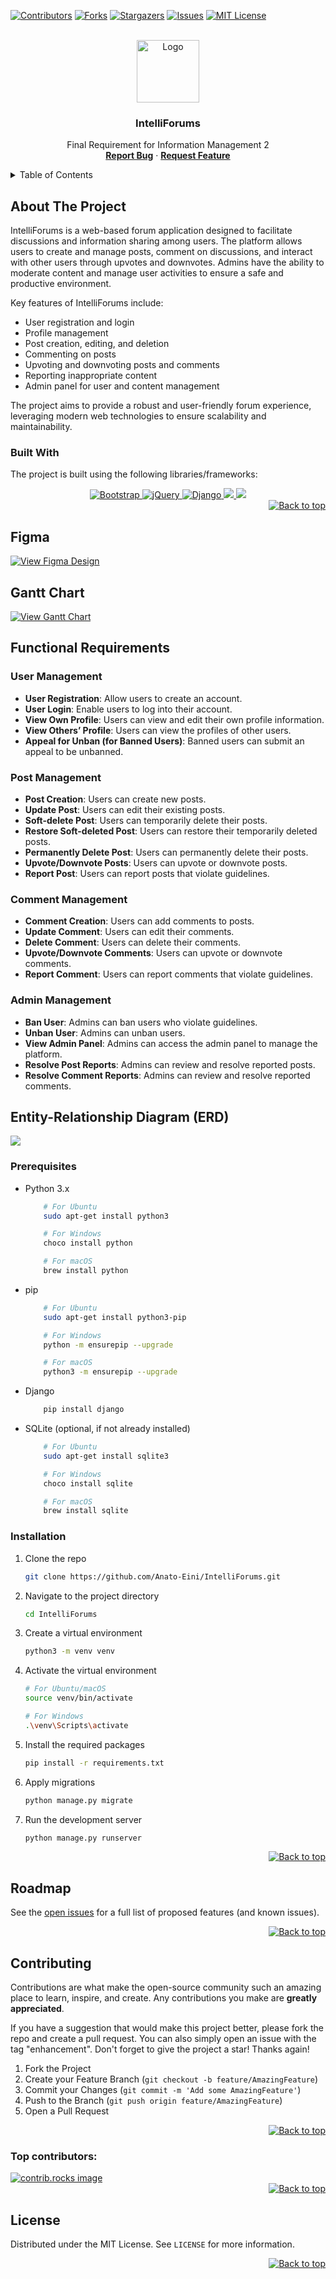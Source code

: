 <a id="readme-top"></a>

[![Contributors][contributors-shield]][contributors-url]
[![Forks][forks-shield]][forks-url]
[![Stargazers][stars-shield]][stars-url]
[![Issues][issues-shield]][issues-url]
[![MIT License][license-shield]][license-url]



<!-- PROJECT LOGO -->
<br />
<div align="center">
<a href="https://github.com/othneildrew/Best-README-Template">
    <img src="https://i.ibb.co/9VMMZ0Z/462576758-984678703495193-5655876495060392474-n.png" alt="Logo" height="100">
</a>

<h3 align="center">IntelliForums</h3>

<p align="center">
  Final Requirement for Information Management 2
  <br>
  <a href="https://github.com/Anato-Eini/IntelliForums/issues/new?assignees=&labels=&projects=&template=bug_report.md"><strong>Report Bug</strong></a>
  ·
  <a href="https://github.com/Anato-Eini/IntelliForums/issues/new?assignees=&labels=&projects=&template=feature_request.md"><strong>Request Feature</strong></a>
</p>
</div>



<!-- TABLE OF CONTENTS -->
<details>
  <summary>Table of Contents</summary>
  <ol>
    <li>
      <a href="#about-the-project">About The Project</a>
      <ul>
        <li><a href="#built-with">Built With</a></li>
      </ul>
    <li>
        <a href="#functional-requirements">Functional Requirements</a>
        <ul>
            <li><a href="#user-management">User Management</a></li>
            <li><a href="#post-management">Post Management</a></li>
            <li><a href="#comment-management">Comment Management</a></li>
            <li><a href="#admin-management">Admin Management</a></li>
        </ul>
    </li>
    <li>
        <a href="#entity-relationship-diagram-erd">Entity-Relationship Diagram (ERD)</a>
    </li>
    <li>
      <a href="#getting-started">Getting Started</a>
      <ul>
        <li><a href="#prerequisites">Prerequisites</a></li>
        <li><a href="#installation">Installation</a></li>
      </ul>
    </li>
    <li><a href="#roadmap">Roadmap</a></li>
    <li><a href="#contributing">Contributing</a></li>
    <li><a href="#license">License</a></li>
  </ol>
</details>


## About The Project
IntelliForums is a web-based forum application designed to facilitate discussions and information sharing among users. The platform allows users to create and manage posts, comment on discussions, and interact with other users through upvotes and downvotes. Admins have the ability to moderate content and manage user activities to ensure a safe and productive environment.

Key features of IntelliForums include:

- User registration and login
- Profile management
- Post creation, editing, and deletion
- Commenting on posts
- Upvoting and downvoting posts and comments
- Reporting inappropriate content
- Admin panel for user and content management

The project aims to provide a robust and user-friendly forum experience, leveraging modern web technologies to ensure scalability and maintainability.

### Built With
The project is built using the following libraries/frameworks:

<div align="center">
    <a href="https://getbootstrap.com/">
        <img src="https://img.shields.io/badge/Bootstrap-563D7C?style=for-the-badge&logo=bootstrap&logoColor=white" alt="Bootstrap">
    </a>
    <a href="https://jquery.com/">
        <img src="https://img.shields.io/badge/jQuery-0769AD?style=for-the-badge&logo=jquery&logoColor=white" alt="jQuery">
    </a>
    <a href="https://www.djangoproject.com/">
        <img src="https://img.shields.io/badge/Django-092E20?style=for-the-badge&logo=django&logoColor=green" alt="Django">
    </a>
    <a href="https://www.sqlite.org/">
        <img src="https://img.shields.io/badge/SQLite-003B57?style=for-the-badge&logo=sqlite&logoColor=white">
    </a>
    <a href="https://developer.mozilla.org/en-US/docs/Web/HTML">
        <img src="https://img.shields.io/badge/HTML5-E34F26?style=for-the-badge&logo=html5&logoColor=white">
    </a>
</div>

<div align="right">
    <a href="#readme-top">
        <img src="https://img.shields.io/badge/back%20to%20top-%E2%86%A9-blue?style=for-the-badge" alt="Back to top">
    </a>
</div>

## Figma

<a href="https://www.figma.com/design/RyUp3QbuiyquVUd6hOr0Bn/IM2?node-id=0-1&node-type=canvas" target="_blank">
    <img src="https://img.shields.io/badge/View%20Figma%20Design-%E2%86%A9-blue?style=for-the-badge" alt="View Figma Design">
</a>

## Gantt Chart

<a href="https://docs.google.com/spreadsheets/d/1emJhUlhcaSpzuB8jP_2BvoRQ1bP72NqA/edit?gid=610723999#gid=610723999" target="_blank">
    <img src="https://scontent.fcgy2-4.fna.fbcdn.net/v/t1.15752-9/462645479_8565679093542147_5851800317613133830_n.png?stp=dst-png_s2048x2048&_nc_cat=110&ccb=1-7&_nc_sid=9f807c&_nc_eui2=AeGnwvpdAo3TQJsmpDTaHaPiNaQn-H2gH_A1pCf4faAf8IR_7ErkD4puasXLwZcWoR0vhTvAyilIgJRhcpJaAgS5&_nc_ohc=Jq_h0vBJMRQQ7kNvgFNScme&_nc_zt=23&_nc_ht=scontent.fcgy2-4.fna&oh=03_Q7cD1QHKNqsHqPcOqdm3xLT6HIQOJh3osf-SJZj2hV8P-832gg&oe=6776C2E2" alt="View Gantt Chart">
    <br>
</a>



## Functional Requirements

### User Management
- **User Registration**: Allow users to create an account.
- **User Login**: Enable users to log into their account.
- **View Own Profile**: Users can view and edit their own profile information.
- **View Others’ Profile**: Users can view the profiles of other users.
- **Appeal for Unban (for Banned Users)**: Banned users can submit an appeal to be unbanned.

### Post Management
- **Post Creation**: Users can create new posts.
- **Update Post**: Users can edit their existing posts.
- **Soft-delete Post**: Users can temporarily delete their posts.
- **Restore Soft-deleted Post**: Users can restore their temporarily deleted posts.
- **Permanently Delete Post**: Users can permanently delete their posts.
- **Upvote/Downvote Posts**: Users can upvote or downvote posts.
- **Report Post**: Users can report posts that violate guidelines.

### Comment Management
- **Comment Creation**: Users can add comments to posts.
- **Update Comment**: Users can edit their comments.
- **Delete Comment**: Users can delete their comments.
- **Upvote/Downvote Comments**: Users can upvote or downvote comments.
- **Report Comment**: Users can report comments that violate guidelines.

### Admin Management
- **Ban User**: Admins can ban users who violate guidelines.
- **Unban User**: Admins can unban users.
- **View Admin Panel**: Admins can access the admin panel to manage the platform.
- **Resolve Post Reports**: Admins can review and resolve reported posts.
- **Resolve Comment Reports**: Admins can review and resolve reported comments.

## Entity-Relationship Diagram (ERD)
<a href="https://scontent.fcgy2-2.fna.fbcdn.net/v/t1.15752-9/467019518_1111649553167318_238892060902087252_n.png?_nc_cat=104&ccb=1-7&_nc_sid=9f807c&_nc_eui2=AeFD9UULvhw5Vs0PKEFvFXqD-EmNKzPaWjT4SY0rM9paNKoyoW7rBekDziv1uCRPR5IjuIKoMhtOwds9BFybZHr1&_nc_ohc=7s61v_gGAWQQ7kNvgEE-qz9&_nc_zt=23&_nc_ht=scontent.fcgy2-2.fna&oh=03_Q7cD1QGgoupOhEqQdIxXYmXUUp9-mf_47S3lA-Fvd1ZAkcjRng&oe=6776A09F">
<img src="https://scontent.fcgy2-2.fna.fbcdn.net/v/t1.15752-9/467019518_1111649553167318_238892060902087252_n.png?_nc_cat=104&ccb=1-7&_nc_sid=9f807c&_nc_eui2=AeFD9UULvhw5Vs0PKEFvFXqD-EmNKzPaWjT4SY0rM9paNKoyoW7rBekDziv1uCRPR5IjuIKoMhtOwds9BFybZHr1&_nc_ohc=7s61v_gGAWQQ7kNvgEE-qz9&_nc_zt=23&_nc_ht=scontent.fcgy2-2.fna&oh=03_Q7cD1QGgoupOhEqQdIxXYmXUUp9-mf_47S3lA-Fvd1ZAkcjRng&oe=6776A09F"></img>
</a>


### Prerequisites

* Python 3.x
    ```sh
        # For Ubuntu
        sudo apt-get install python3

        # For Windows
        choco install python

        # For macOS
        brew install python
    ```
* pip
    ```sh
        # For Ubuntu
        sudo apt-get install python3-pip

        # For Windows
        python -m ensurepip --upgrade

        # For macOS
        python3 -m ensurepip --upgrade
    ```
* Django
    ```sh
        pip install django
    ```
* SQLite (optional, if not already installed)
    ```sh
        # For Ubuntu
        sudo apt-get install sqlite3

        # For Windows
        choco install sqlite

        # For macOS
        brew install sqlite
    ```

### Installation

1. Clone the repo
    ```sh
    git clone https://github.com/Anato-Eini/IntelliForums.git
    ```
2. Navigate to the project directory
    ```sh
    cd IntelliForums
    ```
3. Create a virtual environment
    ```sh
    python3 -m venv venv
    ```
4. Activate the virtual environment
    ```sh
    # For Ubuntu/macOS
    source venv/bin/activate

    # For Windows
    .\venv\Scripts\activate
    ```
5. Install the required packages
    ```sh
    pip install -r requirements.txt
    ```
6. Apply migrations
    ```sh
    python manage.py migrate
    ```
7. Run the development server
    ```sh
    python manage.py runserver
    ```

<div align="right">
    <a href="#readme-top">
        <img src="https://img.shields.io/badge/back%20to%20top-%E2%86%A9-blue?style=for-the-badge" alt="Back to top">
    </a>
</div>





<!-- ROADMAP -->
## Roadmap


See the [open issues](https://github.com/othneildrew/Best-README-Template/issues) for a full list of proposed features (and known issues).

<div align="right">
    <a href="#readme-top">
        <img src="https://img.shields.io/badge/back%20to%20top-%E2%86%A9-blue?style=for-the-badge" alt="Back to top">
    </a>
</div>

<!-- CONTRIBUTING -->
## Contributing

Contributions are what make the open-source community such an amazing place to learn, inspire, and create. Any contributions you make are **greatly appreciated**.

If you have a suggestion that would make this project better, please fork the repo and create a pull request. You can also simply open an issue with the tag "enhancement". Don't forget to give the project a star! Thanks again!

1. Fork the Project
2. Create your Feature Branch (`git checkout -b feature/AmazingFeature`)
3. Commit your Changes (`git commit -m 'Add some AmazingFeature'`)
4. Push to the Branch (`git push origin feature/AmazingFeature`)
5. Open a Pull Request

<div align="right">
    <a href="#readme-top">
        <img src="https://img.shields.io/badge/back%20to%20top-%E2%86%A9-blue?style=for-the-badge" alt="Back to top">
    </a>
</div>

### Top contributors:

<a href="https://github.com/othneildrew/Best-README-Template/graphs/contributors">
  <img src="https://contrib.rocks/image?repo=Anato-Eini/IntelliForums" alt="contrib.rocks image" />
</a>

<div align="right">
    <a href="#readme-top">
        <img src="https://img.shields.io/badge/back%20to%20top-%E2%86%A9-blue?style=for-the-badge" alt="Back to top">
    </a>
</div>



<!-- LICENSE -->
## License

Distributed under the MIT License. See `LICENSE` for more information.

<div align="right">
    <a href="#readme-top">
        <img src="https://img.shields.io/badge/back%20to%20top-%E2%86%A9-blue?style=for-the-badge" alt="Back to top">
    </a>
</div>




<!-- MARKDOWN LINKS & IMAGES -->
<!-- https://www.markdownguide.org/basic-syntax/#reference-style-links -->
[contributors-shield]: https://img.shields.io/github/contributors/Anato-Eini/IntelliForums.svg?style=for-the-badge
[contributors-url]: https://github.com/Anato-Eini/IntelliForums/graphs/contributors
[forks-shield]: https://img.shields.io/github/forks/Anato-Eini/IntelliForums.svg?style=for-the-badge
[forks-url]: https://github.com/Anato-Eini/IntelliForums/network/members
[stars-shield]: https://img.shields.io/github/stars/Anato-Eini/IntelliForums.svg?style=for-the-badge
[stars-url]: https://github.com/Anato-Eini/IntelliForums/stargazers
[issues-shield]: https://img.shields.io/github/issues/Anato-Eini/IntelliForums.svg?style=for-the-badge
[issues-url]: https://github.com/Anato-Eini/IntelliForums/issues
[license-shield]: https://img.shields.io/github/license/Anato-Eini/IntelliForums.svg?style=for-the-badge
[license-url]: https://github.com/Anato-Eini/IntelliForums/blob/master/LICENSE
[product-screenshot]: images/screenshot.png
